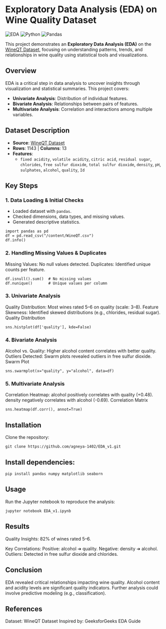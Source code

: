 # Exploratory Data Analysis (EDA) on Wine Quality Dataset

![EDA](https://img.shields.io/badge/Analysis-Exploratory%20Data%20Analysis-blue)
![Python](https://img.shields.io/badge/Language-Python-green)
![Pandas](https://img.shields.io/badge/Tools-Pandas%20|%20Seaborn%20|%20Matplotlib-orange)

This project demonstrates an **Exploratory Data Analysis (EDA)** on the [WineQT Dataset](https://www.kaggle.com/datasets/rajyellow46/wine-quality), focusing on understanding patterns, trends, and relationships in wine quality using statistical tools and visualizations.

## Overview
EDA is a critical step in data analysis to uncover insights through visualization and statistical summaries. This project covers:
- **Univariate Analysis**: Distribution of individual features.
- **Bivariate Analysis**: Relationships between pairs of features.
- **Multivariate Analysis**: Correlation and interactions among multiple variables.

## Dataset Description
- **Source**: [WineQT Dataset](https://www.kaggle.com/datasets/rajyellow46/wine-quality)
- **Rows**: 1143 | **Columns**: 13
- **Features**:
  - `fixed acidity`, `volatile acidity`, `citric acid`, `residual sugar`, `chlorides`, `free sulfur dioxide`, `total sulfur dioxide`, `density`, `pH`, `sulphates`, `alcohol`, `quality`, `Id`

## Key Steps

### 1. Data Loading & Initial Checks
- Loaded dataset with `pandas`.
- Checked dimensions, data types, and missing values.
- Generated descriptive statistics.

```
import pandas as pd
df = pd.read_csv("/content/WineQT.csv")
df.info()
```
### 2. Handling Missing Values & Duplicates
Missing Values: No null values detected.
Duplicates: Identified unique counts per feature.

```
df.isnull().sum()  # No missing values
df.nunique()       # Unique values per column
```
### 3. Univariate Analysis
Quality Distribution: Most wines rated 5–6 on quality (scale: 3–8).
Feature Skewness: Identified skewed distributions (e.g., chlorides, residual sugar).
Quality Distribution

```
sns.histplot(df['quality'], kde=False)
```
### 4. Bivariate Analysis
Alcohol vs. Quality: Higher alcohol content correlates with better quality. 
Outliers Detected: Swarm plots revealed outliers in free sulfur dioxide.
Swarm Plot

```
sns.swarmplot(x="quality", y="alcohol", data=df)
```
### 5. Multivariate Analysis
Correlation Heatmap:
alcohol positively correlates with quality (+0.48).
density negatively correlates with alcohol (-0.69).
Correlation Matrix

```
sns.heatmap(df.corr(), annot=True)
```

## Installation
Clone the repository:

```
git clone https://github.com/agneya-1402/EDA_v1.git
```

## Install dependencies:

```
pip install pandas numpy matplotlib seaborn
```

## Usage
Run the Jupyter notebook to reproduce the analysis:

```
jupyter notebook EDA_v1.ipynb
```

## Results
Quality Insights: 82% of wines rated 5–6.

Key Correlations:
Positive: alcohol ➔ quality.
Negative: density ➔ alcohol.
Outliers: Detected in free sulfur dioxide and chlorides.

## Conclusion
EDA revealed critical relationships impacting wine quality.
Alcohol content and acidity levels are significant quality indicators.
Further analysis could involve predictive modeling (e.g., classification).

## References
Dataset: WineQT Dataset
Inspired by: GeeksforGeeks EDA Guide
